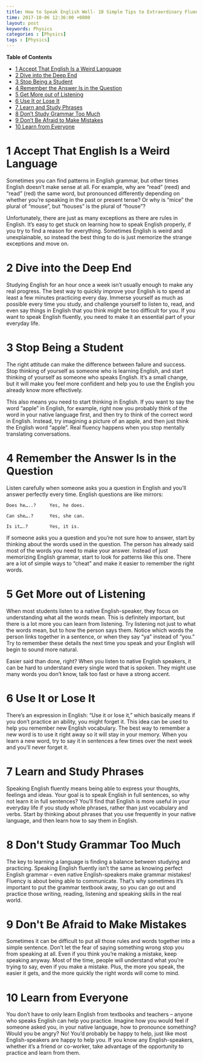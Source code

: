 ```yaml
---
title: How to Speak English Well- 10 Simple Tips to Extraordinary Fluency
time: 2017-10-06 12:36:00 +0800
layout: post
keywords: Physics
categories : [Physics]
tags : [Physics]
---
```


**Table of Contents**

- [1 Accept That English Is a Weird Language](#1-accept-that-english-is-a-weird-language)
- [2 Dive into the Deep End](#2-dive-into-the-deep-end)
- [3 Stop Being a Student](#3-stop-being-a-student)
- [4 Remember the Answer Is in the Question](#4-remember-the-answer-is-in-the-question)
- [5 Get More out of Listening](#5-get-more-out-of-listening)
- [6 Use It or Lose It](#6-use-it-or-lose-it)
- [7 Learn and Study Phrases](#7-learn-and-study-phrases)
- [8 Don’t Study Grammar Too Much](#8-don't-study-grammar-too-much)
- [9 Don’t Be Afraid to Make Mistakes](#9-don't-be-afraid-to-make-mistakes)
- [10 Learn from Everyone](#10-learn-from-everyone)


# 1 Accept That English Is a Weird Language

Sometimes you can find patterns in English grammar, but other times English doesn’t make sense at all. For example, why are “read” (reed) and “read” (red) the same word, but pronounced differently depending on whether you’re speaking in the past or present tense? Or why is “mice” the plural of “mouse”, but “houses” is the plural of “house”?

Unfortunately, there are just as many exceptions as there are rules in English. It’s easy to get stuck on learning how to speak English properly, if you try to find a reason for everything.  Sometimes English is weird and unexplainable, so instead the best thing to do is just memorize the strange exceptions and move on.

# 2 Dive into the Deep End

Studying English for an hour once a week isn’t usually enough to make any real progress. The best way to quickly improve your English is to spend at least a few minutes practicing every day. Immerse yourself as much as possible every time you study, and challenge yourself to listen to, read, and even say things in English that you think might be too difficult for you. If you want to speak English fluently, you need to make it an essential part of your everyday life.

# 3 Stop Being a Student

The right attitude can make the difference between failure and success. Stop thinking of yourself as someone who is learning English, and start thinking of yourself as someone who speaks English. It’s a small change, but it will make you feel more confident and help you to use the English you already know more effectively.

This also means you need to start thinking in English. If you want to say the word “apple” in English, for example, right now you probably think of the word in your native language first, and then try to think of the correct word in English. Instead, try imagining a picture of an apple, and then just think the English word “apple”. Real fluency happens when you stop mentally translating conversations.

# 4 Remember the Answer Is in the Question

Listen carefully when someone asks you a question in English and you’ll answer perfectly every time. English questions are like mirrors:

    Does he…..?     Yes, he does.

    Can she….?      Yes, she can.

    Is it….?        Yes, it is.

If someone asks you a question and you’re not sure how to answer, start by thinking about the words used in the question.  The person has already said most of the words you need to make your answer. Instead of just memorizing English grammar, start to look for patterns like this one. There are a lot of simple ways to “cheat” and make it easier to remember the right words.

# 5 Get More out of Listening

When most students listen to a native English-speaker, they focus on understanding what all the words mean. This is definitely important, but there is a lot more you can learn from listening. Try listening not just to what the words mean, but to how the person says them. Notice which words the person links together in a sentence, or when they say “ya” instead of “you.” Try to remember these details the next time you speak and your English will begin to sound more natural.

Easier said than done, right? When you listen to native English speakers, it can be hard to understand every single word that is spoken. They might use many words you don’t know, talk too fast or have a strong accent.

# 6 Use It or Lose It

There’s an expression in English: “Use it or lose it,” which basically means if you don’t practice an ability, you might forget it. This idea can be used to help you remember new English vocabulary. The best way to remember a new word is to use it right away so it will stay in your memory.  When you learn a new word, try to say it in sentences a few times over the next week and you’ll never forget it.

# 7 Learn and Study Phrases

Speaking English fluently means being able to express your thoughts, feelings and ideas. Your goal is to speak English in full sentences, so why not learn it in full sentences? You’ll find that English is more useful in your everyday life if you study whole phrases, rather than just vocabulary and verbs. Start by thinking about phrases that you use frequently in your native language, and then learn how to say them in English.

# 8 Don't Study Grammar Too Much

The key to learning a language is finding a balance between studying and practicing. Speaking English fluently isn’t the same as knowing perfect English grammar – even native English-speakers make grammar mistakes! Fluency is about being able to communicate. That’s why sometimes it’s important to put the grammar textbook away, so you can go out and practice those writing, reading, listening and speaking skills in the real world.

# 9 Don't Be Afraid to Make Mistakes

Sometimes it can be difficult to put all those rules and words together into a simple sentence. Don’t let the fear of saying something wrong stop you from speaking at all. Even if you think you’re making a mistake, keep speaking anyway. Most of the time, people will understand what you’re trying to say, even if you make a mistake. Plus, the more you speak, the easier it gets, and the more quickly the right words will come to mind.

# 10 Learn from Everyone

You don’t have to only learn English from textbooks and teachers – anyone who speaks English can help you practice. Imagine how you would feel if someone asked you, in your native language, how to pronounce something? Would you be angry? No! You’d probably be happy to help, just like most English-speakers are happy to help you. If you know any English-speakers, whether it’s a friend or co-worker, take advantage of the opportunity to practice and learn from them.